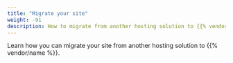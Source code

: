 ```yaml
---
title: "Migrate your site"
weight: -91
description: How to migrate from another hosting solution to {{% vendor/name %}}.
---
```


Learn how you can migrate your site from another hosting solution to {{% vendor/name %}}.
